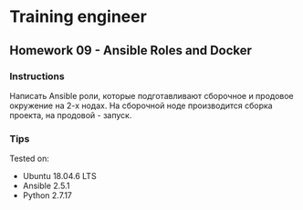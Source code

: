 # Training engineer

## Homework 09 - Ansible Roles and Docker

### Instructions

Написать Ansible роли, которые подготавливают сборочное и
продовое окружение на 2-х нодах. На сборочной ноде
производится сборка проекта, на продовой - запуск.

### Tips

Tested on:

- Ubuntu 18.04.6 LTS
- Ansible 2.5.1
- Python 2.7.17

